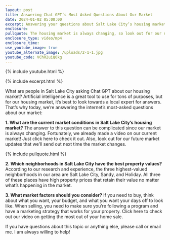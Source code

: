 ```yaml
---
layout: post
title: Answering Chat GPT’s Most Asked Questions About Our Market
date: 2024-01-02 05:00:00
excerpt: Answering your questions about Salt Lake City’s housing market.
enclosure:
pullquote: The housing market is always changing, so look out for our next update.
enclosure_type: video/mp4
enclosure_time:
use_youtube_image: true
youtube_alternate_image: /uploads/2-1-1.jpg
youtube_code: VChR2uiQ0kg
---
```

{% include youtube.html %}

{% include excerpt.html %}

What are people in Salt Lake City asking Chat GPT about our housing market? Artificial intelligence is a great tool to use for tons of purposes, but for our housing market, it’s best to look towards a local expert for answers. That’s why today, we’re answering the internet’s most-asked questions about our market:&nbsp;

**1\. What are the current market conditions in Salt Lake City’s housing market?** The answer to this question can be complicated since our market is always changing. Fortunately, we already made a video on our current market! Just click here to check it out. Also, look out for our future market updates that we'll send out next time the market changes.

{% include pullquote.html %}

**2\. Which neighborhoods in Salt Lake City have the best property values?** According to our research and experience, the three highest-valued neighborhoods in our area are Salt Lake City, Sandy, and Holiday. All three of these places have high property prices that retain their value no matter what’s happening in the market.&nbsp;

**3\. What market factors should you consider?** If you need to buy, think about what you want, your budget, and what you want your days off to look like. When selling, you need to make sure you’re following a program and have a marketing strategy that works for your property. Click here to check out our video on getting the most out of your home sale.&nbsp;

If you have questions about this topic or anything else, please call or email me. I am always willing to help!